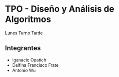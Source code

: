 # TPO - Diseño y Análisis de Algoritmos 
Lunes Turno Tarde

## Integrantes
* Iganacio Opatich
* Delfina Francisco Frate
* Antonio Wu
